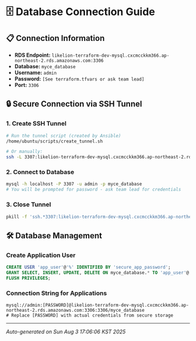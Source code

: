 # 🗄️ Database Connection Guide

## 📋 Connection Information
- **RDS Endpoint:** `likelion-terraform-dev-mysql.cxcmcckkm366.ap-northeast-2.rds.amazonaws.com:3306`  
- **Database:** `myce_database`
- **Username:** `admin`
- **Password:** `[See terraform.tfvars or ask team lead]`
- **Port:** `3306`

## 🔒 Secure Connection via SSH Tunnel

### 1. Create SSH Tunnel
```bash
# Run the tunnel script (created by Ansible)
/home/ubuntu/scripts/create_tunnel.sh

# Or manually:
ssh -L 3307:likelion-terraform-dev-mysql.cxcmcckkm366.ap-northeast-2.rds.amazonaws.com:3306:3306 ubuntu@15.164.128.42 -i ~/.ssh/aws/likelion-terraform-key
```

### 2. Connect to Database
```bash
mysql -h localhost -P 3307 -u admin -p myce_database
# You will be prompted for password - ask team lead for credentials
```

### 3. Close Tunnel
```bash
pkill -f 'ssh.*3307:likelion-terraform-dev-mysql.cxcmcckkm366.ap-northeast-2.rds.amazonaws.com:3306'
```

## 🛠️ Database Management

### Create Application User
```sql
CREATE USER 'app_user'@'%' IDENTIFIED BY 'secure_app_password';
GRANT SELECT, INSERT, UPDATE, DELETE ON myce_database.* TO 'app_user'@'%';
FLUSH PRIVILEGES;
```

### Connection String for Applications
```
mysql://admin:[PASSWORD]@likelion-terraform-dev-mysql.cxcmcckkm366.ap-northeast-2.rds.amazonaws.com:3306:3306/myce_database
# Replace [PASSWORD] with actual credentials from secure storage
```

---
*Auto-generated on Sun Aug  3 17:06:06 KST 2025*
